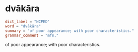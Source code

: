 # dvākāra

``` toml
dict_label = "NCPED"
word = "dvākāra"
summary = "of poor appearance; with poor characteristics."
grammar_comment = "mfn."
```

of poor appearance; with poor characteristics.

